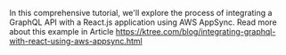 In this comprehensive tutorial, we'll explore the process of integrating a GraphQL API with a React.js application using AWS AppSync.
Read more about this example in Article https://ktree.com/blog/integrating-graphql-with-react-using-aws-appsync.html
